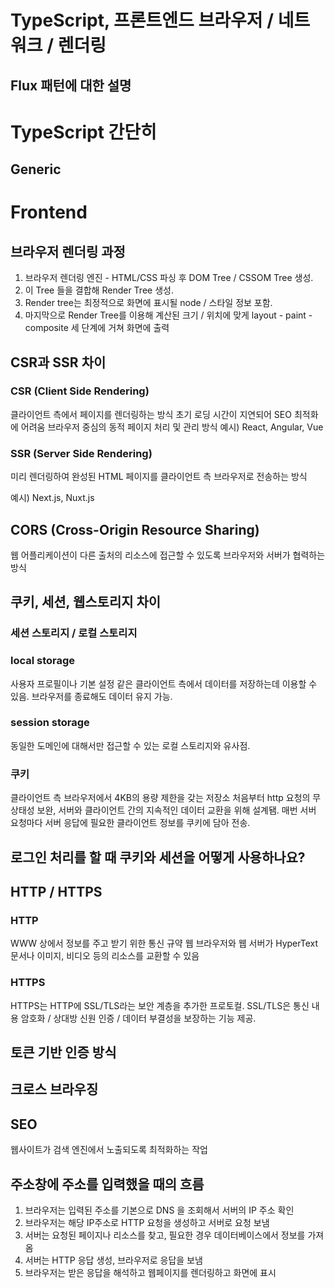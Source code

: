 # TypeScript, 프론트엔드 브라우저 / 네트워크 / 렌더링 


## Flux 패턴에 대한 설명 

# TypeScript 간단히 
## Generic 


# Frontend 
## 브라우저 렌더링 과정 
1. 브라우저 렌더링 엔진 - HTML/CSS 파싱 후 DOM Tree / CSSOM Tree 생성.
2. 이 Tree 들을 결합해 Render Tree 생성.
3. Render tree는 최정적으로 화면에 표시될 node / 스타일 정보 포함.
4. 마지막으로 Render Tree를 이용해 계산된 크기 / 위치에 맞게 layout - paint - composite 세 단계에 거쳐 화면에 출력

## CSR과 SSR 차이 
### CSR (Client Side Rendering)
클라이언트 측에서 페이지를 렌더링하는 방식 
초기 로딩 시간이 지연되어 SEO 최적화에 어려움 
브라우저 중심의 동적 페이지 처리 및 관리 방식 
예시) React, Angular, Vue 

### SSR (Server Side Rendering)
미리 렌더링하여 완성된 HTML 페이지를 클라이언트 측 브라우저로 전송하는 방식 

예시) Next.js, Nuxt.js 

## CORS (Cross-Origin Resource Sharing)
웹 어플리케이션이 다른 출처의 리소스에 접근할 수 있도록 브라우저와 서버가 협력하는 방식 

## 쿠키, 세션, 웹스토리지 차이 


### 세션 스토리지 / 로컬 스토리지 

### local storage
사용자 프로필이나 기본 설정 같은 클라이언트 측에서 데이터를 저장하는데 이용할 수 있음. 
브라우저를 종료해도 데이터 유지 가능. 

### session storage 
동일한 도메인에 대해서만 접근할 수 있는 로컬 스토리지와 유사점. 

### 쿠키 
클라이언트 측 브라우저에서 4KB의 용량 제한을 갖는 저장소 
처음부터 http 요청의 무상태성 보완, 서버와 클라이언트 간의 지속적인 데이터 교환을 위해 설계됌. 
매번 서버 요청마다 서버 응답에 필요한 클라이언트 정보를 쿠키에 담아 전송. 


## 로그인 처리를 할 때 쿠키와 세션을 어떻게 사용하나요?


## HTTP / HTTPS
### HTTP 
WWW 상에서 정보를 주고 받기 위한 통신 규약 
웹 브라우저와 웹 서버가 HyperText 문서나 이미지, 비디오 등의 리소스를 교환할 수 있음 

### HTTPS 
HTTPS는 HTTP에 SSL/TLS라는 보안 계층을 추가한 프로토컬. SSL/TLS은 통신 내용 암호화 / 상대방 신원 인증 / 데이터 부결성을 보장하는 기능 제공. 

## 토큰 기반 인증 방식 

## 크로스 브라우징 

## SEO 
웹사이트가 검색 엔진에서 노출되도록 최적화하는 작업 

## 주소창에 주소를 입력했을 때의 흐름 
1. 브라우저는 입력된 주소를 기본으로 DNS 을 조회해서 서버의 IP 주소 확인
2. 브라우저는 해당 IP주소로 HTTP 요청을 생성하고 서버로 요청 보냄
3. 서버는 요청된 페이지나 리소스를 찾고, 필요한 경우 데이터베이스에서 정보를 가져옴
4. 서버는 HTTP 응답 생성, 브라우저로 응답을 보냄
5. 브라우저는 받은 응답을 해석하고 웹페이지를 렌더링하고 화면에 표시 
